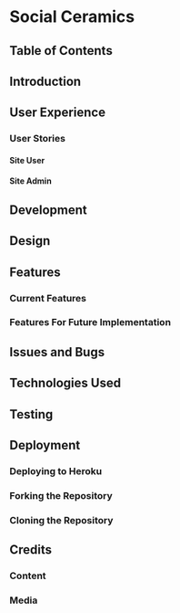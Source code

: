 # Social Ceramics

## Table of Contents

## Introduction

## User Experience

### User Stories

#### Site User

#### Site Admin

## Development

## Design

## Features

### Current Features

### Features For Future Implementation

## Issues and Bugs

## Technologies Used

## Testing

## Deployment

### Deploying to Heroku

### Forking the Repository

### Cloning the Repository

## Credits

### Content

### Media
